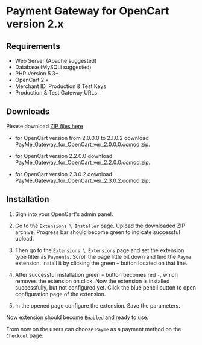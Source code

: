 # Payment Gateway for OpenCart version 2.x

## Requirements

- Web Server (Apache suggested)
- Database (MySQLi suggested)
- PHP Version 5.3+
- OpenCart 2.x
- Merchant ID, Production & Test Keys
- Production & Test Gateway URLs

## Downloads

Please download [ZIP files here](https://github.com/PaycomUZ/PayMe-Gateway-for-OpenCart-ver-2.x/releases/latest)

* for OpenCart version from 2.0.0.0 to 2.1.0.2 download PayMe_Gateway_for_OpenCart_ver_2.0.0.0.ocmod.zip. 

* for OpenCart version 2.2.0.0                 download PayMe_Gateway_for_OpenCart_ver_2.2.0.0.ocmod.zip. 

* for OpenCart version 2.3.0.2                 download PayMe_Gateway_for_OpenCart_ver_2.3.0.2.ocmod.zip.


## Installation

1) Sign into your OpenCart's admin panel.

2) Go to the `Extensions \ Installer` page. Upload the downloaded ZIP archive. Progress bar should become green to indicate successful upload.

3) Then go to the `Extensions \ Extensions` page and set the extension type filter as `Payments`. Scroll the page little bit down and find the `Payme` extension. Install it by clicking the green `+` button located on that line.

4) After successful installation green `+` button becomes red `-`, which removes the extension on click. Now the extension is installed successfully, but not configured yet. Click the blue pencil button to open configuration page of the extension.

5) In the opened page configure the extension. Save the parameters.
 
Now extension should become `Enabled` and ready to use.

From now on the users can choose `Payme` as a payment method on the `Checkout` page.
